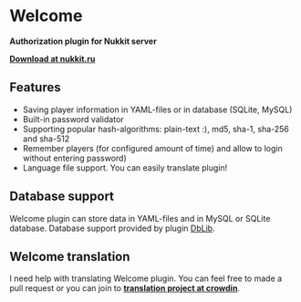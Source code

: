 # Welcome
**Authorization plugin for Nukkit server**

[**Download at nukkit.ru**](http://nukkit.ru/resources/welcome.17/)

## Features

* Saving player information in YAML-files or in database (SQLite, MySQL)
* Built-in password validator
* Supporting popular hash-algorithms: plain-text :), md5, sha-1, sha-256 and sha-512
* Remember players (for configured amount of time) and allow to login without entering password)
* Language file support. You can easily translate plugin!


## Database support
Welcome plugin can store data in YAML-files and in MySQL or SQLite database. Database support provided by plugin [DbLib](http://nukkit.ru/resources/dblib.14/).

## Welcome translation
I need help with translating Welcome plugin. You can feel free to made a pull request or you can join to [**translation project at crowdin**](https://crowdin.com/project/welcome/invite).
